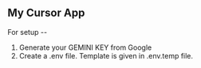 ## My Cursor App

For setup --
1. Generate your GEMINI KEY from Google
2. Create a .env file. Template is given in .env.temp file.
